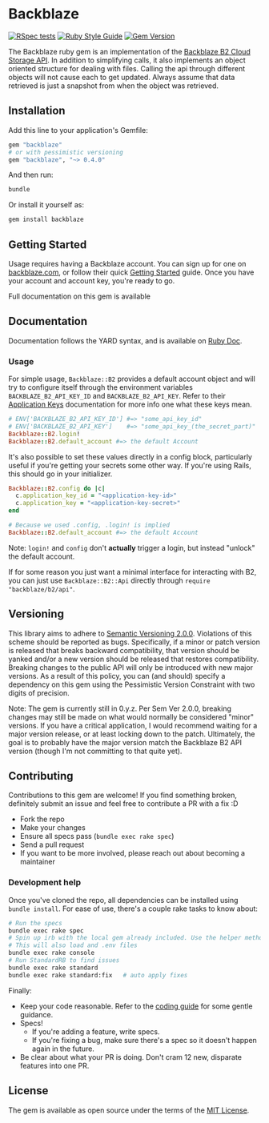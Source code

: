# Backblaze

[![RSpec tests](https://github.com/R167/backblaze/workflows/CI/badge.svg)](https://github.com/R167/backblaze/actions?query=workflow%3ACI+branch%3Amaster)
[![Ruby Style Guide](https://img.shields.io/badge/code_style-standard-brightgreen.svg)](https://github.com/testdouble/standard)
[![Gem Version](https://badge.fury.io/rb/backblaze.svg)](https://badge.fury.io/rb/backblaze)

The Backblaze ruby gem is an implementation of the [Backblaze B2 Cloud Storage API](https://www.backblaze.com/b2/docs/). In addition to simplifying calls, it also implements an object oriented structure for dealing with files. Calling the api through different objects will not cause each to get updated. Always assume that data retrieved is just a snapshot from when the object was retrieved.

## Installation

Add this line to your application's Gemfile:

```ruby
gem "backblaze"
# or with pessimistic versioning
gem "backblaze", "~> 0.4.0"
```

And then run:

```bash
bundle
```

Or install it yourself as:

```bash
gem install backblaze
```

## Getting Started

Usage requires having a Backblaze account. You can sign up for one on [backblaze.com](https://www.backblaze.com/b2/cloud-storage.html), or follow their quick [Getting Started](https://www.backblaze.com/b2/docs/quick_account.html) guide. Once you have your account and account key, you're ready to go.

Full documentation on this gem is available

## Documentation

Documentation follows the YARD syntax, and is available on [Ruby Doc](https://www.rubydoc.info/gems/backblaze/frames).

### Usage

For simple usage, `Backblaze::B2` provides a default account object and will try to configure itself through the environment variables `BACKBLAZE_B2_API_KEY_ID` and `BACKBLAZE_B2_API_KEY`. Refer to their [Application Keys](https://www.backblaze.com/b2/docs/application_keys.html) documentation for more info one what these keys mean.

```ruby
# ENV['BACKBLAZE_B2_API_KEY_ID'] #=> "some_api_key_id"
# ENV['BACKBLAZE_B2_API_KEY']    #=> "some_api_key_(the_secret_part)"
Backblaze::B2.login!
Backblaze::B2.default_account #=> the default Account
```

It's also possible to set these values directly in a config block, particularly useful if you're getting your secrets some other way. If you're using Rails, this should go in your initializer.

```ruby
Backblaze::B2.config do |c|
  c.application_key_id = "<application-key-id>"
  c.application_key = "<application-key-secret>"
end

# Because we used .config, .login! is implied
Backblaze::B2.default_account #=> the default Account
```

Note: `login!` and `config` don't **actually** trigger a login, but instead "unlock" the default account.

If for some reason you just want a minimal interface for interacting with B2, you can just use `Backblaze::B2::Api` directly through `require "backblaze/b2/api"`.

## Versioning

This library aims to adhere to [Semantic Versioning 2.0.0](https://semver.org/). Violations of this scheme should be reported as bugs. Specifically, if a minor or patch version is released that breaks backward compatibility, that version should be yanked and/or a new version should be released that restores compatibility. Breaking changes to the public API will only be introduced with new major versions. As a result of this policy, you can (and should) specify a dependency on this gem using the Pessimistic Version Constraint with two digits of precision.

Note: The gem is currently still in 0.y.z. Per Sem Ver 2.0.0, breaking changes may still be made on what would normally be considered "minor" versions. If you have a critical application, I would recommend waiting for a major version release, or at least locking down to the patch. Ultimately, the goal is to probably have the major version match the Backblaze B2 API version (though I'm not committing to that quite yet).

## Contributing

Contributions to this gem are welcome! If you find something broken, definitely submit an issue and feel free to contribute a PR with a fix :D

- Fork the repo
- Make your changes
- Ensure all specs pass (`bundle exec rake spec`)
- Send a pull request
- If you want to be more involved, please reach out about becoming a maintainer

### Development help

Once you've cloned the repo, all dependencies can be installed using `bundle install`. For ease of use, there's a couple rake tasks to know about:

```bash
# Run the specs
bundle exec rake spec
# Spin up irb with the local gem already included. Use the helper method `auth!` to get an account
# This will also load and .env files
bundle exec rake console
# Run StandardRB to find issues
bundle exec rake standard
bundle exec rake standard:fix   # auto apply fixes
```

Finally:

- Keep your code reasonable. Refer to the [coding guide](CODING_GUIDE.md) for some gentle guidance.
- Specs!
  - If you're adding a feature, write specs.
  - If you're fixing a bug, make sure there's a spec so it doesn't happen again in the future.
- Be clear about what your PR is doing. Don't cram 12 new, disparate features into one PR.

## License

The gem is available as open source under the terms of the [MIT License](http://opensource.org/licenses/MIT).
